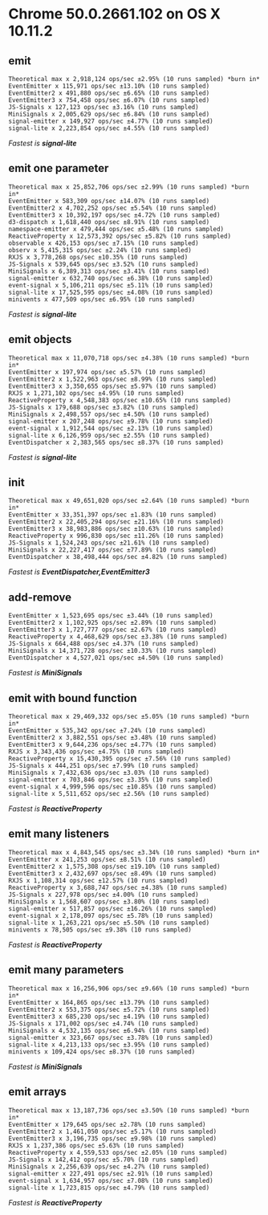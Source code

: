 # Chrome 50.0.2661.102 on OS X 10.11.2

## emit
    Theoretical max x 2,918,124 ops/sec ±2.95% (10 runs sampled) *burn in*
    EventEmitter x 115,971 ops/sec ±13.10% (10 runs sampled)
    EventEmitter2 x 491,880 ops/sec ±6.65% (10 runs sampled)
    EventEmitter3 x 754,458 ops/sec ±6.07% (10 runs sampled)
    JS-Signals x 127,123 ops/sec ±3.16% (10 runs sampled)
    MiniSignals x 2,005,629 ops/sec ±6.84% (10 runs sampled)
    signal-emitter x 149,927 ops/sec ±4.77% (10 runs sampled)
    signal-lite x 2,223,854 ops/sec ±4.55% (10 runs sampled)

*Fastest is __signal-lite__*

## emit one parameter
    Theoretical max x 25,852,706 ops/sec ±2.99% (10 runs sampled) *burn in*
    EventEmitter x 583,309 ops/sec ±14.07% (10 runs sampled)
    EventEmitter2 x 4,702,252 ops/sec ±5.54% (10 runs sampled)
    EventEmitter3 x 10,392,197 ops/sec ±4.72% (10 runs sampled)
    d3-dispatch x 1,618,440 ops/sec ±8.91% (10 runs sampled)
    namespace-emitter x 479,444 ops/sec ±5.48% (10 runs sampled)
    ReactiveProperty x 12,573,392 ops/sec ±5.82% (10 runs sampled)
    observable x 426,153 ops/sec ±7.15% (10 runs sampled)
    observ x 5,415,315 ops/sec ±2.24% (10 runs sampled)
    RXJS x 3,778,268 ops/sec ±10.35% (10 runs sampled)
    JS-Signals x 539,645 ops/sec ±3.52% (10 runs sampled)
    MiniSignals x 6,389,313 ops/sec ±3.41% (10 runs sampled)
    signal-emitter x 632,740 ops/sec ±6.38% (10 runs sampled)
    event-signal x 5,106,211 ops/sec ±5.11% (10 runs sampled)
    signal-lite x 17,525,595 ops/sec ±4.08% (10 runs sampled)
    minivents x 477,509 ops/sec ±6.95% (10 runs sampled)

*Fastest is __signal-lite__*

## emit objects
    Theoretical max x 11,070,718 ops/sec ±4.38% (10 runs sampled) *burn in*
    EventEmitter x 197,974 ops/sec ±5.57% (10 runs sampled)
    EventEmitter2 x 1,522,963 ops/sec ±8.99% (10 runs sampled)
    EventEmitter3 x 3,350,655 ops/sec ±5.97% (10 runs sampled)
    RXJS x 1,271,102 ops/sec ±4.95% (10 runs sampled)
    ReactiveProperty x 4,548,383 ops/sec ±10.65% (10 runs sampled)
    JS-Signals x 179,688 ops/sec ±3.82% (10 runs sampled)
    MiniSignals x 2,498,557 ops/sec ±4.50% (10 runs sampled)
    signal-emitter x 207,248 ops/sec ±9.78% (10 runs sampled)
    event-signal x 1,912,544 ops/sec ±2.13% (10 runs sampled)
    signal-lite x 6,126,959 ops/sec ±2.55% (10 runs sampled)
    EventDispatcher x 2,383,565 ops/sec ±8.37% (10 runs sampled)

*Fastest is __signal-lite__*

## init
    Theoretical max x 49,651,020 ops/sec ±2.64% (10 runs sampled) *burn in*
    EventEmitter x 33,351,397 ops/sec ±1.83% (10 runs sampled)
    EventEmitter2 x 22,405,294 ops/sec ±21.16% (10 runs sampled)
    EventEmitter3 x 38,983,886 ops/sec ±10.63% (10 runs sampled)
    ReactiveProperty x 996,830 ops/sec ±11.26% (10 runs sampled)
    JS-Signals x 1,524,243 ops/sec ±21.61% (10 runs sampled)
    MiniSignals x 22,227,417 ops/sec ±77.89% (10 runs sampled)
    EventDispatcher x 38,498,444 ops/sec ±4.82% (10 runs sampled)

*Fastest is __EventDispatcher,EventEmitter3__*

## add-remove
    EventEmitter x 1,523,695 ops/sec ±3.44% (10 runs sampled)
    EventEmitter2 x 1,102,925 ops/sec ±2.89% (10 runs sampled)
    EventEmitter3 x 1,727,777 ops/sec ±2.67% (10 runs sampled)
    ReactiveProperty x 4,468,629 ops/sec ±3.38% (10 runs sampled)
    JS-Signals x 664,488 ops/sec ±4.37% (10 runs sampled)
    MiniSignals x 14,371,728 ops/sec ±10.33% (10 runs sampled)
    EventDispatcher x 4,527,021 ops/sec ±4.50% (10 runs sampled)

*Fastest is __MiniSignals__*

## emit with bound function
    Theoretical max x 29,469,332 ops/sec ±5.05% (10 runs sampled) *burn in*
    EventEmitter x 535,342 ops/sec ±7.24% (10 runs sampled)
    EventEmitter2 x 3,882,551 ops/sec ±3.48% (10 runs sampled)
    EventEmitter3 x 9,644,236 ops/sec ±4.77% (10 runs sampled)
    RXJS x 3,343,436 ops/sec ±4.75% (10 runs sampled)
    ReactiveProperty x 15,430,395 ops/sec ±7.56% (10 runs sampled)
    JS-Signals x 444,251 ops/sec ±7.99% (10 runs sampled)
    MiniSignals x 7,432,636 ops/sec ±3.03% (10 runs sampled)
    signal-emitter x 703,846 ops/sec ±3.35% (10 runs sampled)
    event-signal x 4,999,596 ops/sec ±10.85% (10 runs sampled)
    signal-lite x 5,511,652 ops/sec ±2.56% (10 runs sampled)

*Fastest is __ReactiveProperty__*

## emit many listeners
    Theoretical max x 4,843,545 ops/sec ±3.34% (10 runs sampled) *burn in*
    EventEmitter x 241,253 ops/sec ±8.51% (10 runs sampled)
    EventEmitter2 x 1,575,308 ops/sec ±19.10% (10 runs sampled)
    EventEmitter3 x 2,432,697 ops/sec ±8.49% (10 runs sampled)
    RXJS x 1,108,314 ops/sec ±12.57% (10 runs sampled)
    ReactiveProperty x 3,688,747 ops/sec ±4.38% (10 runs sampled)
    JS-Signals x 227,978 ops/sec ±4.00% (10 runs sampled)
    MiniSignals x 1,568,607 ops/sec ±3.80% (10 runs sampled)
    signal-emitter x 517,857 ops/sec ±16.26% (10 runs sampled)
    event-signal x 2,178,097 ops/sec ±5.78% (10 runs sampled)
    signal-lite x 1,263,221 ops/sec ±5.50% (10 runs sampled)
    minivents x 78,505 ops/sec ±9.38% (10 runs sampled)

*Fastest is __ReactiveProperty__*

## emit many parameters
    Theoretical max x 16,256,906 ops/sec ±9.66% (10 runs sampled) *burn in*
    EventEmitter x 164,865 ops/sec ±13.79% (10 runs sampled)
    EventEmitter2 x 553,375 ops/sec ±5.72% (10 runs sampled)
    EventEmitter3 x 685,230 ops/sec ±4.19% (10 runs sampled)
    JS-Signals x 171,002 ops/sec ±4.74% (10 runs sampled)
    MiniSignals x 4,532,135 ops/sec ±6.94% (10 runs sampled)
    signal-emitter x 323,667 ops/sec ±3.78% (10 runs sampled)
    signal-lite x 4,213,133 ops/sec ±3.95% (10 runs sampled)
    minivents x 109,424 ops/sec ±8.37% (10 runs sampled)

*Fastest is __MiniSignals__*

## emit arrays
    Theoretical max x 13,187,736 ops/sec ±3.50% (10 runs sampled) *burn in*
    EventEmitter x 179,645 ops/sec ±2.78% (10 runs sampled)
    EventEmitter2 x 1,461,050 ops/sec ±5.17% (10 runs sampled)
    EventEmitter3 x 3,196,735 ops/sec ±9.98% (10 runs sampled)
    RXJS x 1,237,386 ops/sec ±5.63% (10 runs sampled)
    ReactiveProperty x 4,559,533 ops/sec ±2.05% (10 runs sampled)
    JS-Signals x 142,412 ops/sec ±5.70% (10 runs sampled)
    MiniSignals x 2,256,639 ops/sec ±4.27% (10 runs sampled)
    signal-emitter x 227,491 ops/sec ±2.91% (10 runs sampled)
    event-signal x 1,634,957 ops/sec ±7.08% (10 runs sampled)
    signal-lite x 1,723,815 ops/sec ±4.79% (10 runs sampled)

*Fastest is __ReactiveProperty__*
